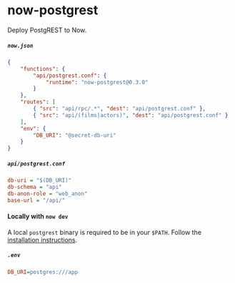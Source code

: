 # now-postgrest

Deploy PostgREST to Now.

##### `now.json`
```json
{
    "functions": {
        "api/postgrest.conf": {
            "runtime": "now-postgrest@0.3.0"
        }
    },
    "routes": [
        { "src": "api/rpc/.*", "dest": "api/postgrest.conf" },
        { "src": "api/(films|actors)", "dest": "api/postgrest.conf" }
    ],
    "env": {
        "DB_URI": "@secret-db-uri"
    }
}
```

##### `api/postgrest.conf`
```ini
db-uri = "$(DB_URI)"
db-schema = "api"
db-anon-role = "web_anon"
base-url = "/api/"
```

#### Locally with `now dev`

A local `postgrest` binary is required to be in your `$PATH`. Follow the [installation instructions](http://postgrest.org/en/v6.0/tutorials/tut0.html#step-3-install-postgrest).

##### `.env`

```ini
DB_URI=postgres:///app
```
